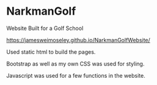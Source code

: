 # NarkmanGolf

Website Built for a Golf School

https://jamesweimoseley.github.io/NarkmanGolfWebsite/


Used static html to build the pages. 

Bootstrap as well as my own CSS was used for styling.  

Javascript was used for a few functions in the website.  
